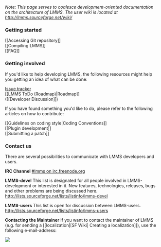 _Note: This page serves to coalesce development-oriented documentation on the architecture of LMMS. The user wiki is located at <http://lmms.sourceforge.net/wiki/>_

### Getting started ###

[[Accessing Git repository]]  
[[Compiling LMMS]]  
[[FAQ]]

### Getting involved ###
If you'd like to help developing LMMS, the following resources might help you getting an idea of what can be done:

[Issue tracker](https://github.com/LMMS/lmms/issues?state=open)  
[[LMMS ToDo (Roadmap)|Roadmap]]  
([[Developer Discussion]])

If you have found something you'd like to do, please refer to the following articles on how to contribute:

[[Guidelines on coding style|Coding Conventions]]  
[[Plugin development]]  
[[Submitting a patch]]

### Contact us ###
There are several possibilities to communicate with LMMS developers and users.

**IRC Channel**
[#lmms on irc.freenode.org](irc://chat.freenode.net/#lmms)  

**LMMS-devel**
This list is designated for all people involved in LMMS-development or interested in it. New features, technologies, releases, bugs and other problems are being discussed here.  
<http://lists.sourceforge.net/lists/listinfo/lmms-devel>

**LMMS-users**
This list is open for discussion between LMMS-users.  
<http://lists.sourceforge.net/lists/listinfo/lmms-users>

**Contacting the Maintainer**
If you want to contact the maintainer of LMMS (e.g. for sending a [[localization|[SF Wiki] Creating a localization]]), use the following e-mail-address:

![](http://lmms.sourceforge.net/graphics/mailaddr_bw.gif)